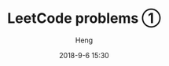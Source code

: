 ---
layout:     post
title:      "LeetCode problems ①"
subtitle:   ""
date:       2018-9-6 15:30
author:     "Heng"
header-img: "img/post-bg-2015.jpg"
tags:
    - LeetCode
---